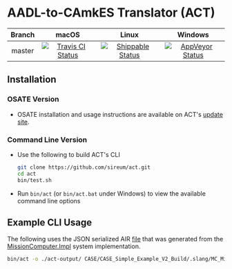 # AADL-to-CAmkES Translator (ACT)

| Branch | macOS | Linux | Windows |  
| :----: | :---: | :---: | :---: | 
| master | [![Travis CI Status](https://travis-ci.org/sireum/act.svg?branch=master)](https://travis-ci.org/sireum/act) | [![Shippable Status](https://api.shippable.com/projects/5b95b754fb783206009ba34e/badge?branch=master)](https://app.shippable.com/projects/5b95b754fb783206009ba34e) | [![AppVeyor Status](https://ci.appveyor.com/api/projects/status/c92gofvirrfbaxu0/branch/master?svg=true)](https://ci.appveyor.com/project/robby-phd/act/branch/master) |

## Installation

### OSATE Version
* OSATE installation and usage instructions are available on ACT's [update site](https://github.com/sireum/act-plugin-update-site).

### Command Line Version
* Use the following to build ACT's CLI

   ```bash
   git clone https://github.com/sireum/act.git
   cd act
   bin/test.sh
   ```
* Run ``bin/act`` (or ``bin/act.bat`` under Windows) to view the available command line options

## Example CLI Usage
The following uses the JSON serialized AIR [file](https://github.com/loonwerks/CASE/blob/7b05fa2916b276d13374624c800ffe6af523dabd/CASE_simple_example_Build/.slang/MC_MissionComputer_Impl_Instance.json) that was generated from the [MissionComputer.Impl](https://github.com/loonwerks/CASE/blob/7b05fa2916b276d13374624c800ffe6af523dabd/CASE_simple_example_Build/MC.aadl#L96) system implementation.

  ```bash
  bin/act -o ./act-output/ CASE/CASE_Simple_Example_V2_Build/.slang/MC_MissionComputer_Impl_Instance.json
  ```
